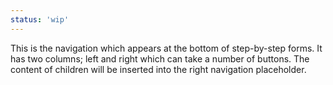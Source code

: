 ```yaml
---
status: 'wip'
---
```


This is the navigation which appears at the bottom of step-by-step forms. It has two columns; left and right which can take a number of buttons. The content of children will be inserted into the right navigation placeholder.
